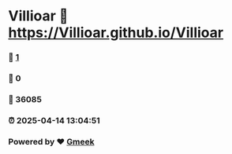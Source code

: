 # Villioar :link: https://Villioar.github.io/Villioar 
### :page_facing_up: [1](https://Villioar.github.io/Villioar/tag.html) 
### :speech_balloon: 0 
### :hibiscus: 36085 
### :alarm_clock: 2025-04-14 13:04:51 
### Powered by :heart: [Gmeek](https://github.com/Meekdai/Gmeek)

